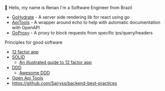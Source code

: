 👋 Hello, my name is Renan I'm a Software Engineer from Brazil
  
- [GoHydrate](https://github.com/rfbatista/gohydrate) - A server side rendering lib for react using go
- [ApiTools](https://github.com/rfbatista/apitools) - A wrapper around echo to help with automatic documentation with OpenAPI
- [GoProxy](https://github.com/rfbatista/goproxy) - A proxy to block requests from specific ips/query/headers 


Principles for good software
- [12 factor app](https://12factor.net/)
- [SOLID](https://github.com/nahidulhasan/solid-principles)
   - [An illustrated guide to 12 factor app](https://www.redhat.com/architect/12-factor-app)
- [DDD](https://github.com/ddd-crew/ddd-starter-modelling-process)
   - [Awesome DDD](https://github.com/heynickc/awesome-ddd)
- [Open Api Tools](https://openapi.tools/#auto-generators)
- https://github.com/Sairyss/backend-best-practices
